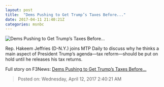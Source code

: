 ```yaml
---
layout: post
title:  "Dems Pushing to Get Trump’s Taxes Before..."
date: 2017-04-11 21:40:21Z
categories: msnbc
---
```


![Dems Pushing to Get Trump’s Taxes Before...](http://www.msnbc.com/sites/msnbc/files/styles/ratio--16-9--1067x600/public/default-all-caps.jpg?itok=5_9C1OXX)

Rep. Hakeem Jeffries (D-N.Y.) joins MTP Daily to discuss why he thinks a main aspect of President Trump’s agenda—tax reform—should be put on hold until he releases his tax returns.


Full story on F3News: [Dems Pushing to Get Trump’s Taxes Before...](http://www.f3nws.com/n/eDbhfC)

> Posted on: Wednesday, April 12, 2017 2:40:21 AM

